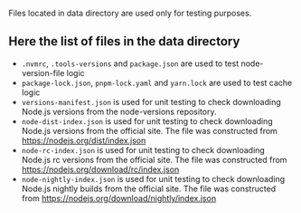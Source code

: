 Files located in data directory are used only for testing purposes.

## Here the list of files in the data directory

- `.nvmrc`, `.tools-versions` and `package.json` are used to test node-version-file logic
- `package-lock.json`, `pnpm-lock.yaml` and `yarn.lock` are used to test cache logic
- `versions-manifest.json` is used for unit testing to check downloading Node.js versions from the node-versions repository.
- `node-dist-index.json` is used for unit testing to check downloading Node.js versions from the official site. The file was constructed from https://nodejs.org/dist/index.json
- `node-rc-index.json` is used for unit testing to check downloading Node.js rc versions from the official site. The file was constructed from https://nodejs.org/download/rc/index.json
- `node-nightly-index.json` is used for unit testing to check downloading Node.js nightly builds from the official site. The file was constructed from https://nodejs.org/download/nightly/index.json
